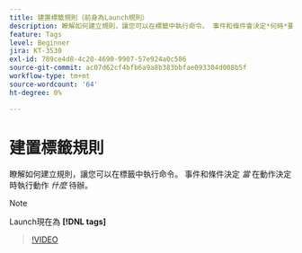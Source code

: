 ```yaml
---
title: 建置標籤規則（前身為Launch規則）
description: 瞭解如何建立規則，讓您可以在標籤中執行命令。 事件和條件會決定*何時*要做事，而動作會決定*要做什麼。
feature: Tags
level: Beginner
jira: KT-3530
exl-id: 789ce4d8-4c20-4690-9907-57e924a0c586
source-git-commit: ac07d62cf4bfb6a9a8b383bbfae093304d008b5f
workflow-type: tm+mt
source-wordcount: '64'
ht-degree: 0%

---
```


# 建置標籤規則

瞭解如何建立規則，讓您可以在標籤中執行命令。 事件和條件決定 *當* 在動作決定時執行動作 *什麼* 待辦。

>[!NOTE]
>
> Launch現在為 **[!DNL tags]**

>[!VIDEO](https://video.tv.adobe.com/v/28730/?quality=12&learn=on)
